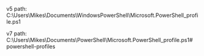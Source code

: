 v5 path:
C:\Users\Mikes\Documents\WindowsPowerShell\Microsoft.PowerShell_profile.ps1

v7 path:
C:\Users\Mikes\Documents\PowerShell\Microsoft.PowerShell_profile.ps1# powershell-profiles
